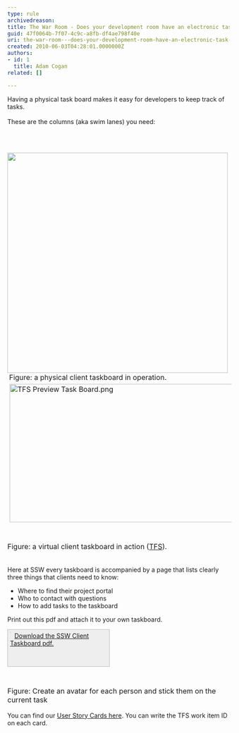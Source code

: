 ```yaml
---
type: rule
archivedreason: 
title: The War Room - Does your development room have an electronic task board? (Physical is OK too for small, co-located teams)
guid: 47f0064b-7f07-4c9c-a8fb-df4ae798f40e
uri: the-war-room---does-your-development-room-have-an-electronic-task-board-physical-is-ok-too-for-small-co-located-teams
created: 2010-06-03T04:28:01.0000000Z
authors:
- id: 1
  title: Adam Cogan
related: []

---
```



Having a physical task board makes it easy for developers to keep track of tasks. <br>
<br>
These are the columns (aka swim lanes) you need&#58; 

<br><excerpt class='endintro'></excerpt><br>

  <img width="500" class="ms-rteCustom-ImageArea" src="/Management/RulesToBetterScrumUsingTFS/PublishingImages/Taskboard.jpg" alt="" />&#160;<font class="ms-rteCustom-FigureNormal" size="+0">Figure&#58; a physical&#160;client taskboard in operation.</font><font class="ms-rteCustom-FigureNormal" size="+0"><img src="/Management/RulesToBetterScrumUsingTFS/PublishingImages/TFS%20Preview%20Task%20Board.png" alt="TFS Preview Task Board.png" style="margin-top&#58;5px;margin-right&#58;5px;margin-bottom&#58;5px;margin-left&#58;5px;height&#58;314px;width&#58;800px;" /><br><br><br>Figure&#58; a virtual&#160;client taskboard in action (<a href="http&#58;//tfspreview.com/">TFS​</a>).<br><br></font>
<p>Here at SSW every taskboard is accompanied by a page that lists clearly three things that clients need to know&#58;</p>
<ul>
    <li>Where to find their project portal </li>
    <li>Who to contact with questions </li>
    <li>How to add tasks to the taskboard </li>
</ul>
<p>Print out this pdf and attach it to your own taskboard. </p>
<div style="border-bottom-color&#58;rgb(187, 187, 187);border-bottom-width&#58;1px;border-bottom-style&#58;solid;border-left-color&#58;rgb(187, 187, 187);border-left-width&#58;1px;border-left-style&#58;solid;padding-bottom&#58;5px;padding-left&#58;5px;width&#58;220px;padding-right&#58;5px;background-image&#58;initial;background-attachment&#58;initial;background-color&#58;rgb(238, 238, 238);height&#58;73px;border-top-color&#58;rgb(187, 187, 187);border-top-width&#58;1px;border-top-style&#58;solid;border-right-color&#58;rgb(187, 187, 187);border-right-width&#58;1px;border-right-style&#58;solid;padding-top&#58;5px;"><a shape="rect" href="/Management/RulesToBetterScrumUsingTFS/Documents/SSW-Taskboard.pdf" style="border-bottom-width&#58;medium;border-bottom-style&#58;none;border-bottom-color&#58;initial;float&#58;left;"><img src="/Management/RulesToBetterScrumUsingTFS/PublishingImages/preview-taskboard.jpg" alt="" style="border-bottom-color&#58;rgb(204, 204, 204);border-bottom-width&#58;1px;border-bottom-style&#58;solid;border-left-color&#58;rgb(204, 204, 204);border-left-width&#58;1px;border-left-style&#58;solid;border-top-color&#58;rgb(204, 204, 204);border-top-width&#58;1px;border-top-style&#58;solid;margin-right&#58;8px;border-right-color&#58;rgb(204, 204, 204);border-right-width&#58;1px;border-right-style&#58;solid;" /></a> <a shape="rect" href="/Management/RulesToBetterScrumUsingTFS/Documents/SSW-Taskboard.pdf">Download the SSW Client Taskboard pdf.</a></div>
<p>&#160;</p>
<p><img src="/Management/RulesToBetterScrumUsingTFS/PublishingImages/Avatar.jpg" alt="" /><br>
<font class="ms-rteCustom-FigureNormal" size="+0">Figure&#58; Create an avatar for each person and stick them on the current task<br>
</font><br>
You can find our <a shape="rect" href="http&#58;//www.ssw.com.au/ssw/Standards/Rules/RulesToBetterProjectManagementWithTFS.aspx#PrintedStoryCard">User Story Cards here</a>. You can write the TFS work item ID on each card. </p>



